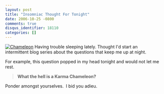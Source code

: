 ```yaml
---
layout: post
title: "Insomniac Thought For Tonight"
date: 2006-10-25 -0800
comments: true
disqus_identifier: 18110
categories: []
---
```

[![Chameleon](http://haacked.com/images/haacked_com/WindowsLiveWriter/InsomniacThoughtForTonight_FBE/Chameleon_thumb%5B1%5D.jpg)](http://haacked.com/images/haacked_com/WindowsLiveWriter/InsomniacThoughtForTonight_FBE/Chameleon%5B3%5D.jpg)
Having trouble sleeping lately. Thought I'd start an intermittent blog
series about the questions that keep me up at night.

For example, this question popped in my head tonight and would not let
me rest.

> **What the hell is a Karma Chameleon?**

Ponder amongst yourselves.  I bid you adieu.

